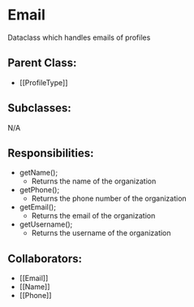 # Email
Dataclass which handles emails of profiles

## Parent Class:
- [[ProfileType]]

## Subclasses:
N/A

## Responsibilities:
- getName();
	- Returns the name of the organization
- getPhone();
	- Returns the phone number of the organization
- getEmail();
	- Returns the email of the organization
- getUsername();
	- Returns the username of the organization

## Collaborators:
- [[Email]]
- [[Name]]
- [[Phone]]